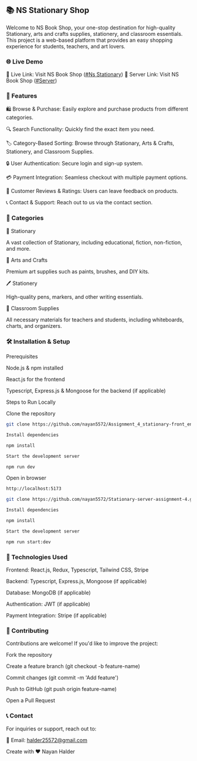 ## 📚 NS Stationary Shop

Welcome to NS Book Shop, your one-stop destination for high-quality Stationary, arts and crafts supplies, stationery, and classroom essentials. This project is a web-based platform that provides an easy shopping experience for students, teachers, and art lovers.

### 🌐 Live Demo

🔗 Live Link: Visit NS Book Shop ([#Ns Stationary](https://stationery-shop-dusky.vercel.app/))
🔗 Server Link: Visit NS Book Shop ([#Server](https://stationary-shop-server-chi.vercel.app))

### 🚀 Features

🛍️ Browse & Purchase: Easily explore and purchase products from different categories.

🔍 Search Functionality: Quickly find the exact item you need.

🏷️ Category-Based Sorting: Browse through Stationary, Arts & Crafts, Stationery, and Classroom Supplies.

🔒 User Authentication: Secure login and sign-up system.

💳 Payment Integration: Seamless checkout with multiple payment options.

📝 Customer Reviews & Ratings: Users can leave feedback on products.

📞 Contact & Support: Reach out to us via the contact section.

### 📂 Categories

📖 Stationary

A vast collection of Stationary, including educational, fiction, non-fiction, and more.

🎨 Arts and Crafts

Premium art supplies such as paints, brushes, and DIY kits.

🖊️ Stationery

High-quality pens, markers, and other writing essentials.

🏫 Classroom Supplies

All necessary materials for teachers and students, including whiteboards, charts, and organizers.

### 🛠️ Installation & Setup

Prerequisites

Node.js & npm installed

React.js for the frontend

Typescript, Express.js & Mongoose for the backend (if applicable)

Steps to Run Locally

Clone the repository

```bash
git clone https://github.com/nayan5572/Assignment_4_stationary-front_end.git

Install dependencies

npm install

Start the development server

npm run dev
```

Open in browser

```bash
http://localhost:5173
```

```bash
git clone https://github.com/nayan5572/Stationary-server-assignment-4.git

Install dependencies

npm install

Start the development server

npm run start:dev
```

### 🛒 Technologies Used

Frontend: React.js, Redux, Typescript, Tailwind CSS, Stripe

Backend: Typescript, Express.js, Mongoose (if applicable)

Database: MongoDB (if applicable)

Authentication: JWT (if applicable)

Payment Integration: Stripe (if applicable)

### 🤝 Contributing

Contributions are welcome! If you'd like to improve the project:

Fork the repository

Create a feature branch (git checkout -b feature-name)

Commit changes (git commit -m 'Add feature')

Push to GitHub (git push origin feature-name)

Open a Pull Request

### 📞 Contact

For inquiries or support, reach out to:

📧 Email: halder25572@gmail.com

Create with ❤️ Nayan Halder
